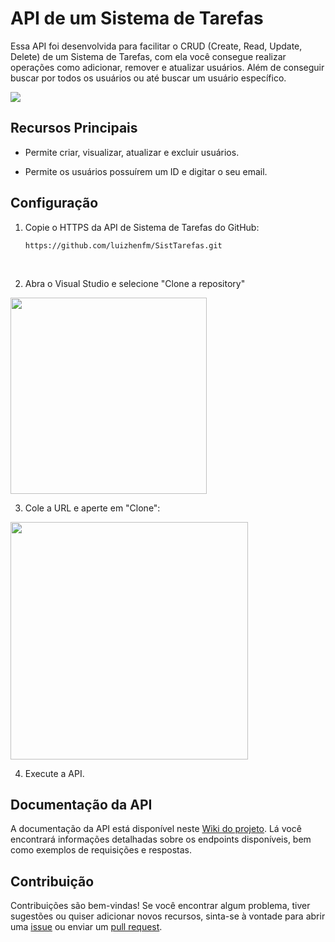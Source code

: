 

# API de um Sistema de Tarefas

Essa API foi desenvolvida para facilitar o CRUD (Create, Read, Update, Delete) de um Sistema de Tarefas, com ela você consegue realizar operações como adicionar, remover e atualizar usuários. Além de conseguir buscar por todos os usuários ou até buscar um usuário específico.

 <img src="https://lh3.googleusercontent.com/sGmfCsjKUfZL_8Vl-auIyGKjFAe6Jyoo0C98Sw9gYxFTXBtppykZT6PZ4KxeEtYGJTNHbQUqv9NutkSVRcKN0p-UKdAAdL11-wf8UYUsZZwcNlOpxTF_SlOupg48FOWcHPPb24b8u94iugMIpneOhHpPr3WWF92wCYeG9DQN4VS0PRifo1EMb3h64ZKH1CNpWYOaCo7K0s-bH2BGZnj6piBjTC0H3bfH0rZmReihxbWePAoJo8nOW_aELYcCxRrAopXs04FIArkuIsftcrrv-XxUPKCEAwR_WMwkstlRTsP_x6AXIKwZAjYrDdRYZI4HUktnGNcdFDIKyD1ZA2CRVbvkZFKkvxVX0lzj_GM24Zt1-4yIwLbtRGR5ukbHEHCa92oyE_6WM99Hf9fX34qvWVnOBlS3Aj3AUUsD-xI_qEC4BFmS6aRxrBtaFbH7IxE4appNY0qKi19QWxhuHX6ui9QimjC508LHvxuKl6LQNWVMlvuQKJpHXZ7N_20V6oT3xapX_YCUZprI0YOwWslrBrbaapiCq1CdLxsSH8-Mv58d5EQMhiMwMczUqIf2EYy-EjEmfARq3ecEBARhz702qTL3pxX_YdDfDlfBLeY-0WXiD6oYj3KoQoygMGpj9DX6-t4vkYjkfyc8NNElGvdw5xEw1m784hN_ID7lo_0FbYv_F5iYg5q6bazPjc6phrB0sdUCVZcTQE2USXm-5UpvIDYZG2Q0WvCJQ4_RQ6LLSQU1Gi56veVpXjHWrOz9kpZQEl56Y3g8E0kzMo9IXSeCoeQZwL7xVablrjuAdy0LhAdpsp5rshptDcaoOlUv_giDmG9yrlPOMRf3Sgg2J48_ViHKm44f4gMs3NF_BsTcIrfjZjTLrvAGGqZOshaFIlq7ZnIJwBllgmMe-w5PW5fmuSk_JoR_YbqlghuoDtE6-NZqmoMeZm17X1EYvJtPR9AK3wUCYVHpi9e8cWBRFYA24CS_oVtRA4jjWhAYsEkpXjD9j7CihWM=w479-h316-s-no?authuser=0"> 


## Recursos Principais

- Permite criar, visualizar, atualizar e excluir usuários.


- Permite os usuários possuírem um ID e digitar o seu email. 


## Configuração

1. Copie o HTTPS da API de Sistema de Tarefas do GitHub:
   
   ```shell
   https://github.com/luizhenfm/SistTarefas.git
   ```
   <br>

2. Abra o Visual Studio e selecione "Clone a repository"

<img src="https://lh3.googleusercontent.com/a4lIGuHaIyVIgzK23jVZwzHr_LqnWGVZl30b2SijnBmHcXd-KZLIbl3wOfJfmXaB3XOprBHrgRPpSMWgWRJZsoXBPiECzMRQd50UvvehrZBSX67Pu0FRtOXX46ZFi0xuQzaszwDOxlSYjSwCAOzGIVeZ9uOKDSLCESC0IFiVbLallMMe3lW54FdwBsj7XvTA3VE2pnw8dCGuZCP220mo0d5gW8VdmFH1sCE3QZAzlh4LUf5QN-iBEku7Q67kH-UIMGVyM83-9PVX-HQZLQdTUaqx9s0wBFN7--9lOPxr28xIyLdDKWChxHhOPRYnGbJdwI43po6UWzPlCSOQnIT9-864ISXHXnziG4DqaEOPR12hw2_UvMGlnUDhsOGSRRudNQNvnPglKT13mgWjYYUxm3F122XC8NLbFYdg4-BM1lpCeV47vkPokFUpmI3mTwi6cTqqVOx-ExfaJyHyiZpAfq_LFEqDhf2xfBe2pEYAH5G7zD-dGfiIEPBK5bqktYUCpPjjbOnQjxzzaa7urbcR07CNt9owYZ7ozMRj6p2D0w3DVrXVfZM5KBFZJsOMGmmn1Leh-1pm7sgElOStlKXJnYAoYEqUkMqBt-6EbArpT7bmuy14a7mFDhkFJJXBaDTIOf85XS0Xwi5RQ8G7S-4Lrh5tX7ACnWWKwtAh1gR4sSLTGWG22J2VgAmaqUSXjNTd8jqkblqoucvkDHZnEq5NVK6fxRy-pPoWBFvtL6h4DEm_fQUpMYyPyUvmY7P2nGTraCgaiYDBhn0H3cWxgJ1j_3I0ZelQ9R_Vswc1g-_Nrl_28dKeURIo0_pz64yC85HsIF9KwUBCKR2KesdnKVuK07VHMlKOHp5llDxuHTjAbjNpCsJdK2g9ZVsqycdXPyTS9753dUqiC-ncfb5FDHvKpE6oilErP2X7-Ow_CJMEQrcKjFv2ZNjr4tKqls1XIAGWjwTGuSDJ-xQ4ZG3mvxfaWXcwtyf9XuZJD8cpJthulenPkCiJirU=w451-h159-s-no?authuser=0" width="314px">

<br>

3. Cole a URL e aperte em "Clone":
   
<img src="https://lh3.googleusercontent.com/qixF3MhNo4b5gMfPT_u6VXhJNvXS52OO_twHvxCGU1_4SarsgYxJ2OjrX1IBdZpkNpprsH6akS6ftcEiiJq1kCgelUaX0OINnCCXIf402CPhiDFvtEOlqydhGgKxdk8pYnpeIYkuB0Nw72s2dOI5ECbd5p4cK5Jc8R3geejq6hNOSYxgpgj8rtFmFch5XIVeiAPZVZ37rqwVvdINOin2SMGEkINDAqj2VBhDIJhCpNxVdZWitiLzt6o42XwvJpV0WWjqu7oAZEZi-IHcDh9S6DxsslOiIh_InT5nCHnqtz8kGXhsZx3YnxtxinSYjJzD1JHHst-Pr1HX84F2QD2T7l9xQ--iAaAZgWrGr2Px8JDMS92kNzzh1-Hsi4UXsqKwbGIOQv9ZKK_rkv906UUieZyI2SgPWB7fj1WBd1pnd5CqD5YcTL5NBlkmGUF4DzyvZeNGMSNH0XsP2-4iUfv8hWVBrwlWpHU2HwiJhnb-Qtk3AroA1m4TUC94qe2FHgDngIVm2xIhfi8jErZ_f7vD7CSea6jvnyG8ondbofFnWtCNJa3sUWIhdLKzen8HfwDLV9USoKpclEc4__orv0Vj_2kgilC5V88tncT5SjVO2_-SNH53pMXu6LnXZNsUcRMm7JYmoyDnhbye5alGRHn4LyFcEOwjfe9a1hH5N7Jssv8Y7aZSuYkH3G8Zrpt9yiVz71r5cjvu5ltXraFEBqY3L9KyeSoX4N1vu2ju3oPRmuSPWSwRwtUXon-tmQMFDAbjuxCar8yzhkB5xsudWOOFs1ofetljCWdGHis1yWX0etfp_QW6ElXGufiqTRAvcQDBPZEfAfDyOqwO38aEvP3AdoQEniZ7pqDEBu0g0VdFPP6TBnSd9mf79V0AMD7RQNhVvzW36tjz63Y9rvF2P9WZRtxkFIhmlg15je7lSArGqHE0zCnbnnWglh0l93BeU0H4CkULQD3yYHnT0IRw2TYczK0xjCKkTe1ZvQwRwHeYazSlnnRFr-U=w734-h236-s-no?authuser=0" width="380px">

<br>

4. Execute a API.

## Documentação da API

A documentação da API está disponível neste [Wiki do projeto](https://github.com/luizhenfm/SistTarefas). Lá você encontrará informações detalhadas sobre os endpoints disponíveis, bem como exemplos de requisições e respostas.

## Contribuição

Contribuições são bem-vindas! Se você encontrar algum problema, tiver sugestões ou quiser adicionar novos recursos, sinta-se à vontade para abrir uma [issue](https://github.com/luizhenfm/SistTarefas/issues) ou enviar um [pull request](https://github.com/luizhenfm/SistTarefas/pulls).
